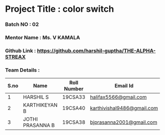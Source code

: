 # Project Title : color switch
### Batch NO : 02
### Mentor Name : Ms. V KAMALA
### Github Link : https://github.com/harshil-guptha/THE-ALPHA-STREAX
### Team Details :
| S.no  | Name  | Roll Number  | Email Id  |
|-------|-------|--------------|-----------|
| 1  |HARSHIL S| 19CSA33 | halifax5566@gmail.com |
|  2 |KARTHIKEYAN B   |  19CSA40 |  karthivishal9486@gmail.com |
| 3  |JOTHI PRASANNA B   | 19CSA38  |bjprasanna2001@gmail.com   |
